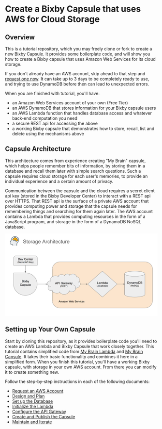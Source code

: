 # Create a Bixby Capsule that uses AWS for Cloud Storage

## Overview

This is a tutorial repository, which you may freely clone or fork to create a new Bixby Capsule. It provides some
boilerplate code, and will show you how to create a Bixby capsule that uses Amazon Web Services for its cloud storage.

If you don't already have an AWS account, skip ahead to that step and [request one now](docs/01-request-aws-account.md).
It can take up to 3 days to be completely ready to use, and trying to use DynamoDB before then can lead to unexpected
errors.

When you are finished with tutorial, you'll have:
- an Amazon Web Services account of your own (Free Tier)
- an AWS DynamoDB that stores information for your Bixby capsule users
- an AWS Lambda function that handles database access and whatever back-end computation you need
- a secure REST api for accessing the above
- a working Bixby capsule that demonstrates how to store, recall, list and delete using the mechanisms above 

## Capsule Architecture

This architecture comes from experience creating "My Brain" capsule, which helps people remember bits of information,
by storing them in a database and recall them later with simple search questions.
Such a capsule requires cloud storage for each user's memories, to provide an individual experience
and a certain amount of privacy.

Communication between the capsule and the cloud requires a secret client api key (stored in the Bixby Developer Center)
to interact with a REST api over HTTPS. That REST api is the surface of a private AWS account that provides computing
power and storage that the capsule needs for remembering things and searching for them again later. The AWS account
contains a Lambda that provides computing resources in the form of a JavaScript program, and storage in the form of
a DynamoDB NoSQL database.

![Storage Architecture](docs/storage-architecture.png)

## Setting up Your Own Capsule

Start by cloning this repository, as it provides boilerplate code you'll need to create an AWS Lambda and
Bixby Capsule that work closely together. This tutorial contains simplified code from
[My Brain Lambda](https://github.com/vboughner/brain-lambda) and
[My Brain Capsule](https://github.com/vboughner/van.memory). It takes their basic functionality and combines
it here in a simplified form. When you finish this tutorial, you'll have a working Bixby capsule,
with storage in your own AWS account. From there you can modify it to create something new.

Follow the step-by-step instructions in each of the following documents:
- [Request an AWS Account](docs/01-request-aws-account.md)
- [Design and Plan](docs/02-design-and-plan.md)
- [Set up the Database](docs/03-database-setup.md)
- [Initialize the Lambda](docs/04-lambda-setup.md)
- [Configure the API Gateway](docs/05-api-gateway-setup.md)
- [Create and Publish the Capsule](docs/06-capsule-creation.md)
- [Maintain and Iterate](docs/07-maintenance-and-iteration.md)
